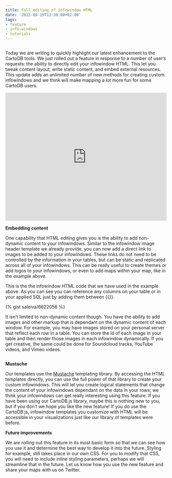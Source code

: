 ```yaml
---
title: Full editing of infowindow HTML
date: '2013-09-19T13:38:00+02:00'
tags:
- feature
- info-windows
- tutorials
---
```


<img alt="" src="http://cartodb.s3.amazonaws.com/tumblr/posts/htmlinfowindowscreenshot.jpg"/>

Today we are writing to quickly highlight our latest enhancement to the CartoDB tools. We just rolled out a feature in response to a number of user’s requests: the ability to directly edit your infowindow HTML. This let you tweak content layout, write static content, and embed external resources. This update adds an unlimited number of new methods for creating custom infowindows and we think will make mapping a lot more fun for some CartoDB users.

<iframe frameborder="0" height="400" src="http://examples.cartodb.com/viz/aa2befe4-211d-11e3-bce0-3085a9a9563c/embed_map?title=false&amp;description=false&amp;search=false&amp;shareable=false&amp;cartodb_logo=true&amp;layer_selector=false&amp;legends=false&amp;scrollwheel=true&amp;sublayer_options=1&amp;sql=&amp;sw_lat=38.2554363763797&amp;sw_lon=-79.28558149609376&amp;ne_lat=47.1149998262079&amp;ne_lon=-49.292905714843755" width="100%"></iframe>

**Embedding content**

One capability that HTML editing gives you is the ability to add non-dynamic content to your infowindows. Similar to the infowindow image header template we already provide, you can now add a direct link to images to be added to your infowindows. These links do not need to be controlled by the information in your tables, but can be static and replicated across all of your infowindows. This can be really useful to create themes or add logos to your infowindows, or even to add maps within your map, like in the example above.

This is the the infowindow HTML code that we have used in the example above. As you can see you can reference any columns on your table or in your applied SQL just by adding them between {{}}.

{% gist saleiva/6622056 %}

It isn’t limited to non-dynamic content though. You have the ability to add images and other markup that is dependant on the dynamic content of each window. For example, you may have images stored on your personal server that reflect each row in a table. You can store the id of each image in your table and then render those images in each infowindow dynamically. If you get creative, the same could be done for Soundcloud tracks, YouTube videos, and Vimeo videos.

<a href="http://mustache.github.io"><img alt="" src="http://cartodb.s3.amazonaws.com/tumblr/posts/mustache.jpg"/></a>

**Mustache**

Our templates use the <a href="http://mustache.github.io">Mustache</a> templating library. By accessing the HTML templates directly, you can use the full power of that library to create your custom infowindows. This will let you create logical statements that change the content of your infowindows dependant on the data in your rows; we think your infowindows can get really interesting using this feature. If you have been using our CartoDB.js library, maybe this is nothing new to you, but if you don’t we hope you like the new feature! If you do use the CartoDB.js, infowindow templates you customize with HTML will be accessible in your visualizations just like our library of templates were before.

**Future improvements**

We are rolling out this feature in its most basic form so that we can see how you use it and determine the best way to develop it into the future. Styling for example, still takes place in our own CSS. For you to modify that CSS, you will need to include inline styling parameters, perhaps we will streamline that in the future. Let us know how you use the new feature and share your maps with us on Twitter.
